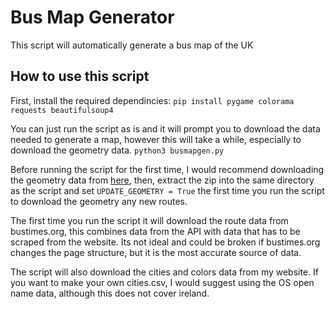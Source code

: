 # Bus Map Generator
This script will automatically generate a bus map of the UK

## How to use this script
First, install the required dependincies:
`pip install pygame colorama requests beautifulsoup4`

You can just run the script as is and it will prompt you to download the data needed to generate a map, however this will take a while, especially to download the geometry data.
`python3 busmapgen.py`

Before running the script for the first time, I would recommend downloading the geometry data from [here](https://nextcloud.verumignis.com/index.php/s/FaHQJARTWecQjKn), then, extract the zip into the same directory as the script and set `UPDATE_GEOMETRY = True` the first time you run the script to download the geometry any new routes.

The first time you run the script it will download the route data from bustimes.org, this combines data from the API with data that has to be scraped from the website. Its not ideal and could be broken if bustimes.org changes the page structure, but it is the most accurate source of data.

The script will also download the cities and colors data from my website. If you want to make your own cities.csv, I would suggest using the OS open name data, although this does not cover ireland.
